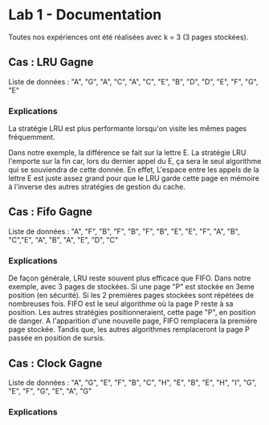 # Lab 1 - Documentation

Toutes nos expériences ont été réalisées avec k = 3 (3 pages stockées). 

## Cas : LRU Gagne
Liste de données : "A", "G", "A", "C", "A", "C", "E", "B", "D", "D", "E", "F", "G", "E"

### Explications 

La stratégie LRU est plus performante lorsqu'on visite les mêmes pages fréquemment. 

Dans notre exemple, la différence se fait sur la lettre E. La stratégie LRU l'emporte sur la fin car, lors du dernier appel du E, ça sera le seul 
algorithme qui se souviendra de cette donnée. En effet, L'espace entre les appels de la lettre E est juste assez grand pour que le LRU garde cette page en mémoire à l'inverse des autres stratégies de gestion du cache.


## Cas : Fifo Gagne
Liste de données : "A", "F", "B", "F", "B", "F", "B", "E", "E", "F", "A", "B", "C","E", "A", "B", "A", "E", "D", "C"

### Explications 
De façon générale, LRU reste souvent plus efficace que FIFO. 
Dans notre exemple, avec 3 pages de stockées. Si une page "P" est stockée en 3eme position (en sécurité). Si les 2 premières pages stockées sont répétées de nombreuses fois. FIFO est le seul algorithme où la page P reste à sa position. Les autres stratégies positionneraient, cette page "P", en position de danger. A l'apparition d'une nouvelle page, FIFO remplacera la première page stockée. Tandis que, les autres algorithmes remplaceront la page P passée en position de sursis.



## Cas : Clock Gagne
Liste de données : "A", "G", "E", "F", "B", "C", "H", "E", "B", "E", "H", "I", "G", "E", "F", "G", "E", "A", "G"

### Explications 

